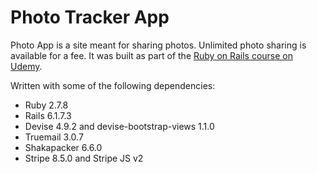 # Photo Tracker App

Photo App is a site meant for sharing photos. Unlimited photo sharing is available for a fee. It was built as part of the [Ruby on Rails course on Udemy](https://www.udemy.com/course/the-complete-ruby-on-rails-developer-course/).

Written with some of the following dependencies:

* Ruby 2.7.8
* Rails 6.1.7.3
* Devise 4.9.2 and devise-bootstrap-views 1.1.0
* Truemail 3.0.7
* Shakapacker 6.6.0
* Stripe 8.5.0 and Stripe JS v2